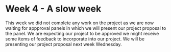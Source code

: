 # Week 4 - A slow week

This week we did not complete any work on the project as we are now waiting for appproval panels in which we will present our project proposal to the panel. We are expecting our project to be approved we might receive some items of feedback to incorporate into our project. We will be presenting our project proposal next week Wednesday.